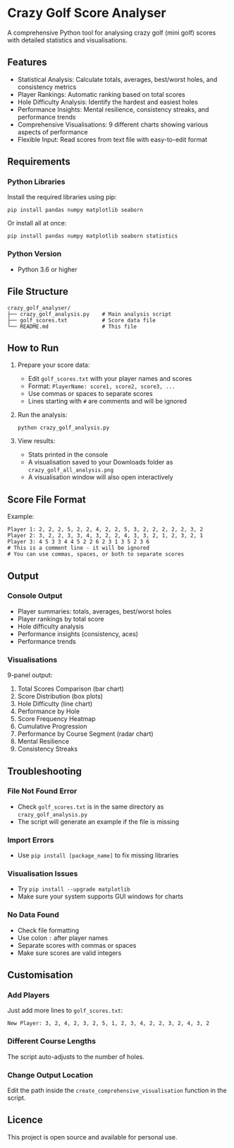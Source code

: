 # Crazy Golf Score Analyser

A comprehensive Python tool for analysing crazy golf (mini golf) scores with detailed statistics and visualisations.

## Features

- Statistical Analysis: Calculate totals, averages, best/worst holes, and consistency metrics  
- Player Rankings: Automatic ranking based on total scores  
- Hole Difficulty Analysis: Identify the hardest and easiest holes  
- Performance Insights: Mental resilience, consistency streaks, and performance trends  
- Comprehensive Visualisations: 9 different charts showing various aspects of performance  
- Flexible Input: Read scores from text file with easy-to-edit format  

## Requirements

### Python Libraries  
Install the required libraries using pip:

    pip install pandas numpy matplotlib seaborn

Or install all at once:

    pip install pandas numpy matplotlib seaborn statistics

### Python Version  
- Python 3.6 or higher

## File Structure

    crazy_golf_analyser/
    ├── crazy_golf_analysis.py    # Main analysis script
    ├── golf_scores.txt           # Score data file
    └── README.md                 # This file

## How to Run

1. Prepare your score data:
   - Edit `golf_scores.txt` with your player names and scores  
   - Format: `PlayerName: score1, score2, score3, ...`  
   - Use commas or spaces to separate scores  
   - Lines starting with `#` are comments and will be ignored  

2. Run the analysis:

       python crazy_golf_analysis.py

3. View results:
   - Stats printed in the console  
   - A visualisation saved to your Downloads folder as `crazy_golf_all_analysis.png`  
   - A visualisation window will also open interactively  

## Score File Format

Example:

    Player 1: 2, 2, 2, 5, 2, 2, 4, 2, 2, 5, 3, 2, 2, 2, 2, 2, 3, 2
    Player 2: 3, 2, 2, 3, 3, 4, 3, 2, 2, 4, 3, 3, 2, 1, 2, 3, 2, 1
    Player 3: 4 5 3 3 4 4 5 2 2 6 2 3 1 3 5 2 3 6
    # This is a comment line - it will be ignored
    # You can use commas, spaces, or both to separate scores

## Output

### Console Output

- Player summaries: totals, averages, best/worst holes  
- Player rankings by total score  
- Hole difficulty analysis  
- Performance insights (consistency, aces)  
- Performance trends  

### Visualisations

9-panel output:

1. Total Scores Comparison (bar chart)  
2. Score Distribution (box plots)  
3. Hole Difficulty (line chart)  
4. Performance by Hole  
5. Score Frequency Heatmap  
6. Cumulative Progression  
7. Performance by Course Segment (radar chart)  
8. Mental Resilience  
9. Consistency Streaks  

## Troubleshooting

### File Not Found Error

- Check `golf_scores.txt` is in the same directory as `crazy_golf_analysis.py`  
- The script will generate an example if the file is missing  

### Import Errors

- Use `pip install [package_name]` to fix missing libraries  

### Visualisation Issues

- Try `pip install --upgrade matplotlib`  
- Make sure your system supports GUI windows for charts  

### No Data Found

- Check file formatting  
- Use colon `:` after player names  
- Separate scores with commas or spaces  
- Make sure scores are valid integers  

## Customisation

### Add Players

Just add more lines to `golf_scores.txt`:

    New Player: 3, 2, 4, 2, 3, 2, 5, 1, 2, 3, 4, 2, 2, 3, 2, 4, 3, 2

### Different Course Lengths

The script auto-adjusts to the number of holes.

### Change Output Location

Edit the path inside the `create_comprehensive_visualisation` function in the script.

## Licence

This project is open source and available for personal use.
